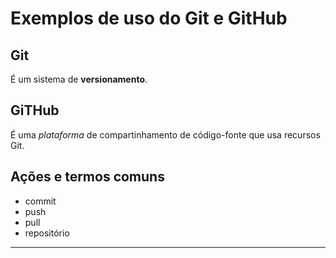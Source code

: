 # Exemplos de uso do Git e GitHub

## Git

É um sistema de **versionamento**. 

## GiTHub

É uma _plataforma_ de compartinhamento de código-fonte que usa recursos Git.

## Ações e termos comuns 

- commit
- push
- pull
- repositório

---

